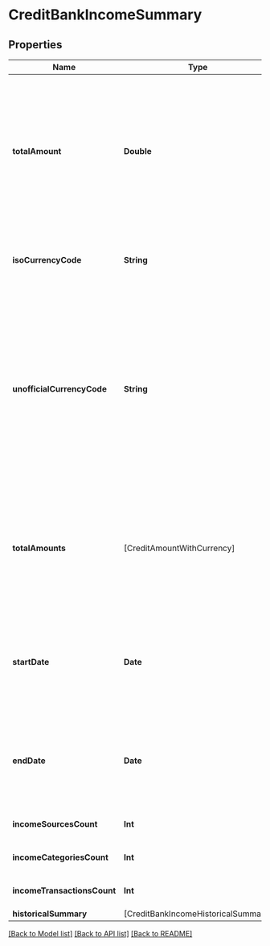 # CreditBankIncomeSummary

## Properties
Name | Type | Description | Notes
------------ | ------------- | ------------- | -------------
**totalAmount** | **Double** | Total amount of earnings across all the income sources in the end user&#39;s Items for the days requested by the client. This may return an incorrect value if the summary includes income sources in multiple currencies. Please use [&#x60;total_amounts&#x60;](https://plaid.com/docs/api/products/income/#credit-bank_income-get-response-bank-income-bank-income-summary-total-amounts) instead. | [optional] 
**isoCurrencyCode** | **String** | The ISO 4217 currency code of the amount or balance. Please use [&#x60;total_amounts&#x60;](https://plaid.com/docs/api/products/income/#credit-bank_income-get-response-bank-income-bank-income-summary-total-amounts) instead. | [optional] 
**unofficialCurrencyCode** | **String** | The unofficial currency code associated with the amount or balance. Always &#x60;null&#x60; if &#x60;iso_currency_code&#x60; is non-null. Unofficial currency codes are used for currencies that do not have official ISO currency codes, such as cryptocurrencies and the currencies of certain countries. Please use [&#x60;total_amounts&#x60;](https://plaid.com/docs/api/products/income/#credit-bank_income-get-response-bank-income-bank-income-summary-total-amounts) instead. | [optional] 
**totalAmounts** | [CreditAmountWithCurrency] | Total amount of earnings across all the income sources in the end user&#39;s Items for the days requested by the client. This can contain multiple amounts, with each amount denominated in one unique currency. | [optional] 
**startDate** | **Date** | The earliest date within the days requested in which all income sources identified by Plaid appear in a user&#39;s account. The date will be returned in an ISO 8601 format (YYYY-MM-DD). | [optional] 
**endDate** | **Date** | The latest date in which all income sources identified by Plaid appear in the user&#39;s account. The date will be returned in an ISO 8601 format (YYYY-MM-DD). | [optional] 
**incomeSourcesCount** | **Int** | Number of income sources per end user. | [optional] 
**incomeCategoriesCount** | **Int** | Number of income categories per end user. | [optional] 
**incomeTransactionsCount** | **Int** | Number of income transactions per end user. | [optional] 
**historicalSummary** | [CreditBankIncomeHistoricalSummary] |  | [optional] 

[[Back to Model list]](../README.md#documentation-for-models) [[Back to API list]](../README.md#documentation-for-api-endpoints) [[Back to README]](../README.md)


